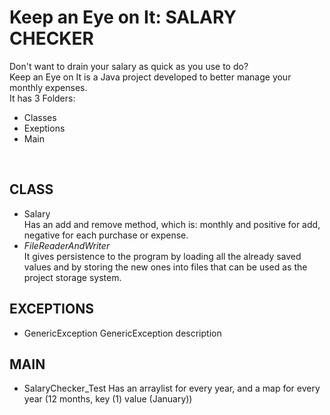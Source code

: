 <h1>Keep an Eye on It: SALARY CHECKER</h1>
<section>Don't want to drain your salary as quick as you use to do?<br>Keep an Eye on It is a Java project developed to better manage your monthly expenses.<br>
It has 3 Folders:
<ul>
	<li>Classes</li>
	<li>Exeptions</li>
	<li>Main</li>
</ul>

<br>
<h2>CLASS</h2>
<ul>
	<li>Salary<br>
	Has an add and remove method, which is: monthly and positive for add, negative for each purchase or expense.</li>
	<!-- <li></li> -->
	<li><em>FileReaderAndWriter</em><br>
	It gives persistence to the program by loading all the already saved values and by storing the new ones into files that can be used as the project storage system.</li>
</ul>

<h2>EXCEPTIONS</h2>
<ul>
	<li>GenericException
	GenericException description<br>
	</li>
	<!-- <li></li> -->

</ul>
<h2>MAIN</h2>
<ul>
	<li>SalaryChecker_Test
	Has an arraylist for every year, and a map for every year (12 months, <Integer> key (1) <String> value (January))<br>
	</li>
</ul>
</section>
